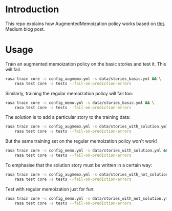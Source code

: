 # Introduction

This repo explains how AugmentedMemoization policy works based on [this](https://pub.towardsai.net/an-illustrated-explanation-of-how-rasas-augmentedmemoization-policy-works-da436aa20cff) Medium blog post.

# Usage

Train an augmented memoization policy on the basic stories and test it. This will fail.

```bash
rasa train core -c config_augmemo.yml -s data/stories_basic.yml && \
    rasa test core -s tests --fail-on-prediction-errors
```

Similarly, training the regular memoization policy will fail too:

```bash
rasa train core -c config_memo.yml -s data/stories_basic.yml && \
    rasa test core -s tests --fail-on-prediction-errors
```

The solution is to add a particular story to the training data:

```bash
rasa train core -c config_augmemo.yml -s data/stories_with_solution.yml && \
    rasa test core -s tests --fail-on-prediction-errors
```

But the same training set on the regular memoization policy won't work!

```bash
rasa train core -c config_memo.yml -s data/stories_with_solution.yml && \
    rasa test core -s tests --fail-on-prediction-errors
```

To emphasise that the solution story must be written in a certain way:

```bash
rasa train core -c config_augmemo.yml -s data/stories_with_not_solution.yml && \
    rasa test core -s tests --fail-on-prediction-errors
```

Test with regular memoization just for fun:

```bash
rasa train core -c config_memo.yml -s data/stories_with_not_solution.yml && \
    rasa test core -s tests --fail-on-prediction-errors
```